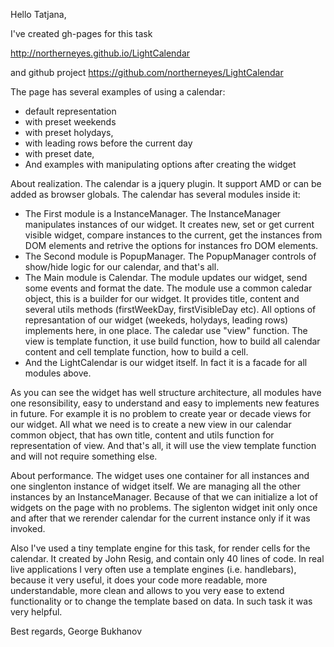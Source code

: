 Hello Tatjana,

I've created gh-pages for this task

http://northerneyes.github.io/LightCalendar

and github project
https://github.com/northerneyes/LightCalendar

The page has several examples of using a calendar: 
- default representation
- with preset weekends
- with preset holydays,
- with leading rows before the current day
- with preset date,
- And examples with manipulating options after creating the widget

About realization. The calendar is a jquery plugin. It support AMD or can be added as browser globals. The calendar has several modules inside it:
- The First module is a InstanceManager. The InstanceManager manipulates instances of our widget. It creates new, set or get current visible widget, compare instances to the current, get the instances from DOM elements and retrive the options for instances fro DOM elements.
- The Second module is PopupManager. The PopupManager controls of show/hide logic for our calendar, and that's all.
- The Main module is Calendar. The module updates our widget, send some events and format the date. The module use a common caledar object, this is a builder for our widget. It provides title, content and several utils methods (firstWeekDay, firstVisibleDay etc).  All options of represantation of our widget (weekeds, holydays, leading rows) implements here, in one place. The caledar use "view" function. The view is template function, it use build function, how to build all calendar content and cell template function, how to build a cell. 
- And the LightCalendar is our widget itself. In fact it is a facade for all modules above.

As you can see the widget has well structure architecture, all modules have one resonsibility, easy to understand and easy to implements new features in future. For example it is no problem to create year or decade views for our widget. All what we need is to create a new view in our calendar common object, that has own title, content and utils function for representation of view. And that's all, it will use the view template function and will not require something else.

About performance. The widget uses one container for all instances and one singlenton instance of widget itself. We are managing all the other instances by an InstanceManager. Because of that we can initialize a lot of widgets on the page with no problems. The siglenton widget init only once and after that we rerender calendar for the current instance only if it was invoked. 

Also I've used a tiny template engine for this task, for render cells for the calendar. It created by John Resig, and contain only 40 lines of code. In real live applications I very often use a template engines (i.e. handlebars), because it very useful, it does your code more readable, more understandable, more clean and allows to you very ease to extend functionality or to change the template based on data. In such task it was very helpful.

Best regards,
George Bukhanov